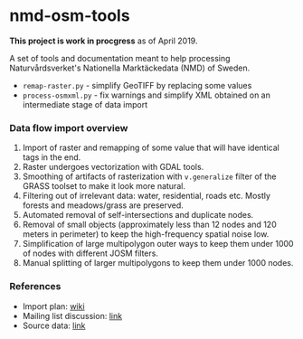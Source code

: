 # nmd-osm-tools

**This project is work in procgress** as of April 2019.

A set of tools and documentation meant to help processing Naturvårdsverket's
Nationella Marktäckedata (NMD) of Sweden.

* `remap-raster.py` - simplify GeoTIFF by replacing some values
* `process-osmxml.py` - fix warnings and simplify XML obtained on an intermediate
  stage of data import

### Data flow import overview

1. Import of raster and remapping of some value that will have identical tags in the end.
2. Raster undergoes vectorization with GDAL tools.
2. Smoothing of artifacts of rasterization with `v.generalize` filter of the GRASS toolset to make it look more natural.
3. Filtering out of irrelevant data: water, residential, roads etc. Mostly forests and meadows/grass are preserved.
4. Automated removal of self-intersections and duplicate nodes.
5. Removal of small objects (approximately less than 12 nodes and 120 meters in perimeter) to keep the high-frequency spatial noise low.
6. Simplification of large multipolygon outer ways to keep them under 1000 of nodes with different JOSM filters.
7. Manual splitting of larger multipolygons to keep them under 1000 nodes.

### References

* Import plan: [wiki](https://wiki.openstreetmap.org/wiki/WikiProject_Sweden/NMD_2018_Import_Plan)
* Mailing list discussion: [link](https://lists.openstreetmap.org/pipermail/talk-se/2019-March/003537.html)
* Source data: [link](http://mdp.vic-metria.nu/miljodataportalen/GetMetaDataURL?metaDataURL=http://mdp01.vic-metria.nu/geonetwork/srv/en/csw?request=GetRecordById%21%21%21service=CSW%21%21%21version=2.0.2%21%21%21elementSetName=full%21%21%21id=8853721d-a466-4c01-afcc-9eae57b17b39%21%21%21outputSchema=csw:IsoRecord)

